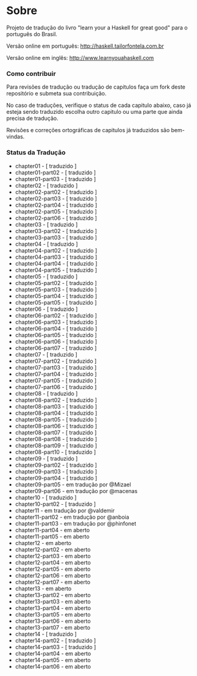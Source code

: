 Sobre
==============

Projeto de tradução do livro "learn your a Haskell for great good" para o português do Brasil.

Versão online em português:
http://haskell.tailorfontela.com.br

Versão online em inglês:
http://www.learnyouahaskell.com


### Como contribuir

Para revisões de tradução ou tradução de capitulos faça um fork deste repositório e submeta sua contribuição.

No caso de traduções, verifique o status de cada capitulo abaixo, caso já esteja sendo traduzido escolha outro capitulo ou uma parte que ainda precisa de tradução.

 
Revisões e correções ortográficas de capitulos já traduzidos são bem-vindas.


### Status da Tradução

* chapter01 	 - [ traduzido ]
* chapter01-part02 - [ traduzido ]
* chapter01-part03 - [ traduzido ]
* chapter02 	 - [ traduzido ]
* chapter02-part02 - [ traduzido ]
* chapter02-part03 - [ traduzido ]
* chapter02-part04 - [ traduzido ]
* chapter02-part05 - [ traduzido ]
* chapter02-part06 - [ traduzido ]
* chapter03 	 - [ traduzido ]
* chapter03-part02 - [ traduzido ]
* chapter03-part03 - [ traduzido ]
* chapter04 	 - [ traduzido ]
* chapter04-part02 - [ traduzido ]
* chapter04-part03 - [ traduzido ]
* chapter04-part04 - [ traduzido ]
* chapter04-part05 - [ traduzido ]
* chapter05 	 - [ traduzido ]
* chapter05-part02 - [ traduzido ]	
* chapter05-part03 - [ traduzido ]	
* chapter05-part04 - [ traduzido ]	
* chapter05-part05 - [ traduzido ]	
* chapter06	 - [ traduzido ]
* chapter06-part02 - [ traduzido ]
* chapter06-part03 - [ traduzido ]
* chapter06-part04 - [ traduzido ]
* chapter06-part05 - [ traduzido ]
* chapter06-part06 - [ traduzido ]
* chapter06-part07 - [ traduzido ]
* chapter07 	 - [ traduzido ]
* chapter07-part02 - [ traduzido ]
* chapter07-part03 - [ traduzido ]
* chapter07-part04 - [ traduzido ]
* chapter07-part05 - [ traduzido ]
* chapter07-part06 - [ traduzido ]
* chapter08 	 - [ traduzido ]
* chapter08-part02 - [ traduzido ]
* chapter08-part03 - [ traduzido ]
* chapter08-part04 - [ traduzido ]
* chapter08-part05 - [ traduzido ]
* chapter08-part06 - [ traduzido ]
* chapter08-part07 - [ traduzido ]
* chapter08-part08 - [ traduzido ]
* chapter08-part09 - [ traduzido ]
* chapter08-part10 - [ traduzido ]
* chapter09 	 - [ traduzido ]
* chapter09-part02 - [ traduzido ]
* chapter09-part03 - [ traduzido ]
* chapter09-part04 - [ traduzido ]
* chapter09-part05 - em tradução por @Mizael
* chapter09-part06 - em tradução por @macenas
* chapter10 	 - [ traduzido ]
* chapter10-part02 - [ traduzido ]
* chapter11 	 - em tradução por @valdemir
* chapter11-part02 - em tradução por @anboia
* chapter11-part03 - em tradução por @phinfonet
* chapter11-part04 - em aberto
* chapter11-part05 - em aberto
* chapter12 	 - em aberto
* chapter12-part02 - em aberto
* chapter12-part03 - em aberto
* chapter12-part04 - em aberto
* chapter12-part05 - em aberto
* chapter12-part06 - em aberto
* chapter12-part07 - em aberto
* chapter13 	 - em aberto
* chapter13-part02 - em aberto
* chapter13-part03 - em aberto
* chapter13-part04 - em aberto
* chapter13-part05 - em aberto
* chapter13-part06 - em aberto
* chapter13-part07 - em aberto
* chapter14 	 - [ traduzido ]
* chapter14-part02 - [ traduzido ]
* chapter14-part03 - [ traduzido ]
* chapter14-part04 - em aberto
* chapter14-part05 - em aberto
* chapter14-part06 - em aberto